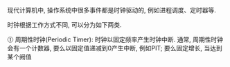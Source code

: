 现代计算机中, 操作系统中很多事件都是时钟驱动的, 例如进程调度、定时器等.

时钟根据工作方式不同, 可以分为如下两类.

⓵ 周期性时钟(Periodic Timer): 时钟以固定频率产生时钟中断. 通常, 周期性时钟会有一个计数器, 要么以固定值递减到0产生中断, 例如PIT; 要么固定增长, 当达到某个阙值